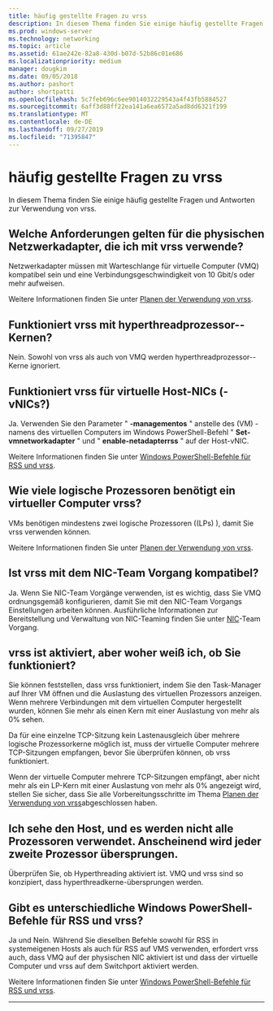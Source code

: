 ```yaml
---
title: häufig gestellte Fragen zu vrss
description: In diesem Thema finden Sie einige häufig gestellte Fragen und Antworten zur Verwendung von vrss.
ms.prod: windows-server
ms.technology: networking
ms.topic: article
ms.assetid: 61ae242e-82a8-430d-b07d-52b86c01e686
ms.localizationpriority: medium
manager: dougkim
ms.date: 09/05/2018
ms.author: pashort
author: shortpatti
ms.openlocfilehash: 5c7feb696c6ee9014032229543a4f43fb5884527
ms.sourcegitcommit: 6aff3d88ff22ea141a6ea6572a5ad8dd6321f199
ms.translationtype: MT
ms.contentlocale: de-DE
ms.lasthandoff: 09/27/2019
ms.locfileid: "71395847"
---
```

# <a name="vrss-frequently-asked-questions"></a>häufig gestellte Fragen zu vrss

In diesem Thema finden Sie einige häufig gestellte Fragen und Antworten zur Verwendung von vrss.

## <a name="what-are-the-requirements-for-the-physical-network-adapters-that-i-use-with-vrss"></a>Welche Anforderungen gelten für die physischen Netzwerkadapter, die ich mit vrss verwende?

Netzwerkadapter müssen mit Warteschlange für virtuelle Computer \(VMQ\) kompatibel sein und eine Verbindungsgeschwindigkeit von 10 Gbit/s oder mehr aufweisen.

Weitere Informationen finden Sie unter [Planen der Verwendung von vrss](vrss-plan.md).

## <a name="does-vrss-work-with-hyper-threaded-processor-cores"></a>Funktioniert vrss mit hyperthreadprozessor\--Kernen?

Nein. Sowohl von vrss als auch von VMQ werden hyperthreadprozessor\--Kerne ignoriert.

## <a name="does-vrss-work-for-host-virtual-nics-vnics"></a>Funktioniert vrss für virtuelle Host-NICs \(-vNICs?\)

Ja. Verwenden Sie den Parameter " **-managementos** " anstelle des \(VM\) -namens des virtuellen Computers im Windows PowerShell-Befehl " **Set-vmnetworkadapter** " und " **enable-netadapterrss** " auf der Host-vNIC.

Weitere Informationen finden Sie unter [Windows PowerShell-Befehle für RSS und vrss](vrss-wps.md).

## <a name="how-many-logical-processors-does-a-vm-need-to-use-vrss"></a>Wie viele logische Prozessoren benötigt ein virtueller Computer vrss?

VMs benötigen mindestens zwei logische Prozessoren \((LPs\) ), damit Sie vrss verwenden können.

Weitere Informationen finden Sie unter [Planen der Verwendung von vrss](vrss-plan.md).

## <a name="is-vrss-compatible-with-nic-teaming"></a>Ist vrss mit dem NIC-Team Vorgang kompatibel?

Ja. Wenn Sie NIC-Team Vorgänge verwenden, ist es wichtig, dass Sie VMQ ordnungsgemäß konfigurieren, damit Sie mit den NIC-Team Vorgangs Einstellungen arbeiten können. Ausführliche Informationen zur Bereitstellung und Verwaltung von NIC-Teaming finden Sie unter [NIC](https://docs.microsoft.com/windows-server/networking/technologies/nic-teaming/nic-teaming)-Team Vorgang.

## <a name="vrss-is-enabled-but-how-do-i-know-if-it-is-working"></a>vrss ist aktiviert, aber woher weiß ich, ob Sie funktioniert? 

Sie können feststellen, dass vrss funktioniert, indem Sie den Task-Manager auf Ihrer VM öffnen und die Auslastung des virtuellen Prozessors anzeigen. Wenn mehrere Verbindungen mit dem virtuellen Computer hergestellt wurden, können Sie mehr als einen Kern mit einer Auslastung von mehr als 0% sehen.

Da für eine einzelne TCP-Sitzung kein Lastenausgleich über mehrere logische Prozessorkerne möglich ist, muss der virtuelle Computer mehrere TCP-Sitzungen empfangen, bevor Sie überprüfen können, ob vrss funktioniert.

Wenn der virtuelle Computer mehrere TCP-Sitzungen empfängt, aber nicht mehr als ein LP-Kern mit einer Auslastung von mehr als 0% angezeigt wird, stellen Sie sicher, dass Sie alle Vorbereitungsschritte im Thema [Planen der Verwendung von vrss](vrss-plan.md)abgeschlossen haben.

## <a name="im-looking-at-the-host-and-not-all-of-the-processors-are-being-used-it-looks-like-every-other-one-is-being-skipped"></a>Ich sehe den Host, und es werden nicht alle Prozessoren verwendet. Anscheinend wird jeder zweite Prozessor übersprungen.
  
Überprüfen Sie, ob Hyperthreading aktiviert ist. VMQ und vrss sind so konzipiert, dass hyperthreadkerne\-übersprungen werden.

## <a name="are-there-different-windows-powershell-commands-for-rss-and-vrss"></a>Gibt es unterschiedliche Windows PowerShell-Befehle für RSS und vrss?

Ja und Nein. Während Sie dieselben Befehle sowohl für RSS in systemeigenen Hosts als auch für RSS auf VMS verwenden, erfordert vrss auch, dass VMQ auf der physischen NIC aktiviert ist und dass der virtuelle Computer und vrss auf dem Switchport aktiviert werden.

Weitere Informationen finden Sie unter [Windows PowerShell-Befehle für RSS und vrss](vrss-wps.md).

---
